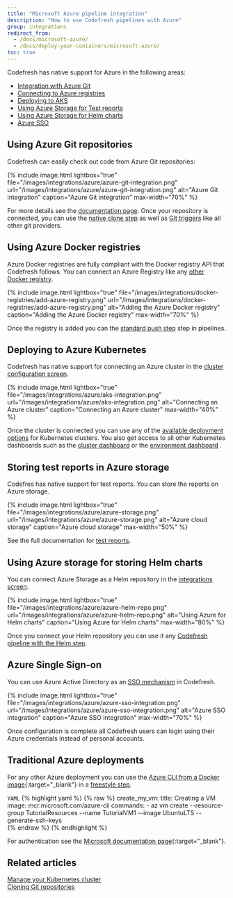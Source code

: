 ```yaml
---
title: "Microsoft Azure pipeline integration"
description: "How to use Codefresh pipelines with Azure"
group: integrations
redirect_from:
  - /docs/microsoft-azure/
  - /docs/deploy-your-containers/microsoft-azure/
toc: true
---
```


Codefresh has native support for Azure in the following areas:

- [Integration with Azure Git]({{site.baseurl}}/docs/integrations/git-providers/#azure-devops)
- [Connecting to Azure registries]({{site.baseurl}}/docs/integrations/docker-registries/azure-docker-registry/)
- [Deploying to AKS]({{site.baseurl}}/docs/deployments/kubernetes/#adding-an-aks-cluster)  
- [Using Azure Storage for Test reports]({{site.baseurl}}/docs/testing/test-reports/#connecting-azure-storage)
- [Using Azure Storage for Helm charts]({{site.baseurl}}/docs/deployments/helm/helm-charts-and-repositories/)  
- [Azure SSO]({{site.baseurl}}/docs/single-sign-on/oidc/oidc-azure/)

## Using Azure Git repositories

Codefresh can easily check out code from Azure Git repositories:

{% include 
image.html 
lightbox="true" 
file="/images/integrations/azure/azure-git-integration.png" 
url="/images/integrations/azure/azure-git-integration.png"
alt="Azure Git integration" 
caption="Azure Git integration"
max-width="70%"
%}

For more details see the [documentation page]({{site.baseurl}}/docs/integrations/git-providers/#azure-devops). Once your repository is connected, you can use the [native clone step]({{site.baseurl}}/docs/pipelines/steps/git-clone/) as well as [Git triggers]({{site.baseurl}}/docs/pipelines/triggers/git-triggers/) like all other git providers.

## Using Azure Docker registries

Azure Docker registries are fully compliant with the Docker registry API that Codefresh follows. You can connect an Azure Registry like any [other Docker registry]({{site.baseurl}}/docs/integrations/docker-registries/).

{% 
	include image.html 
	lightbox="true" 
file="/images/integrations/docker-registries/add-azure-registry.png" 
url="/images/integrations/docker-registries/add-azure-registry.png" 
alt="Adding the Azure Docker registry" 
caption="Adding the Azure Docker registry" 
max-width="70%" 
%}

Once the registry is added you can the [standard push step]({{site.baseurl}}/docs/pipelines/steps/push/) step in pipelines. 

## Deploying to Azure Kubernetes

Codefresh has native support for connecting an Azure cluster in the [cluster configuration screen]({{site.baseurl}}/docs/integrations/kubernetes/#connect-a-kubernetes-cluster).

{% 
	include image.html 
	lightbox="true" 
file="/images/integrations/azure/aks-integration.png" 
url="/images/integrations/azure/aks-integration.png" 
alt="Connecting an Azure cluster" 
caption="Connecting an Azure cluster" 
max-width="40%" 
%}

Once the cluster is connected you can use any of the [available deployment options]({{site.baseurl}}/docs/deployments/kubernetes/deployment-options-to-kubernetes/) for Kubernetes clusters. You also get access to all other Kubernetes dashboards such as the [cluster dashboard]({{site.baseurl}}/docs/deployments/kubernetes/manage-kubernetes/)  or the [environment dashboard]({{site.baseurl}}/docs/deployments/kubernetes/environment-dashboard/) .

## Storing test reports in Azure storage

Codefres has native support for test reports. You can store the reports on Azure storage.

{% include
image.html
lightbox="true"
file="/images/integrations/azure/azure-storage.png"
url="/images/integrations/azure/azure-storage.png"
alt="Azure cloud storage"
caption="Azure cloud storage"
max-width="50%"
%}

See the full documentation for [test reports]({{site.baseurl}}/docs/testing/test-reports/).

## Using Azure storage for storing Helm charts

You can connect Azure Storage as a Helm repository in the [integrations screen]({{site.baseurl}}/docs/deployments/helm/helm-charts-and-repositories/).

{% include
image.html
lightbox="true"
file="/images/integrations/azure/azure-helm-repo.png"
url="/images/integrations/azure/azure-helm-repo.png"
alt="Using Azure for Helm charts"
caption="Using Azure for Helm charts"
max-width="80%"
%}

Once you connect your Helm repository you can use it any [Codefresh pipeline with the Helm step]({{site.baseurl}}/docs/deployments/helm/using-helm-in-codefresh-pipeline/). 

## Azure Single Sign-on

You can use Azure Active Directory as an [SSO mechanism]({{site.baseurl}}/docs/single-sign-on/) in Codefresh.

{% include 
image.html 
lightbox="true" 
file="/images/integrations/azure/azure-sso-integration.png" 
url="/images/integrations/azure/azure-sso-integration.png"
alt="Azure SSO integration" 
caption="Azure SSO integration"
max-width="70%"
%}

Once configuration is complete all Codefresh users can login using their Azure credentials instead of personal accounts.

## Traditional Azure deployments

For any other Azure deployment you can use the [Azure CLI from a Docker image](https://hub.docker.com/_/microsoft-azure-cli){:target="\_blank"} in a [freestyle step]({{site.baseurl}}/docs/pipelines/steps/freestyle/).

`YAML`
{% highlight yaml %}
{% raw %}
  create_my_vm:
    title: Creating a VM
    image: mcr.microsoft.com/azure-cli
    commands:
      - az vm create --resource-group TutorialResources --name TutorialVM1 --image UbuntuLTS --generate-ssh-keys     
{% endraw %}
{% endhighlight %}

For authentication see the [Microsoft documentation page](https://docs.microsoft.com/en-us/cli/azure/authenticate-azure-cli?view=azure-cli-latest){:target="\_blank"}.

## Related articles
[Manage your Kubernetes cluster]({{site.baseurl}}/docs/deployments/kubernetes/manage-kubernetes/)  
[Cloning Git repositories]({{site.baseurl}}/docs/example-catalog/ci-examples/git-checkout/)  
